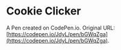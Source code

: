 # Cookie Clicker

A Pen created on CodePen.io. Original URL: [https://codepen.io/JdyL/pen/bGWqZga](https://codepen.io/JdyL/pen/bGWqZga).

